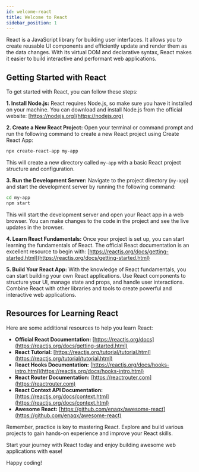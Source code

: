 ```yaml
---
id: welcome-react
title: Welcome to React
sidebar_position: 1
---
```


React is a JavaScript library for building user interfaces. It allows you to create reusable UI components and efficiently update and render them as the data changes. With its virtual DOM and declarative syntax, React makes it easier to build interactive and performant web applications.

## Getting Started with React

To get started with React, you can follow these steps:

**1. Install Node.js:** React requires Node.js, so make sure you have it installed on your machine. You can download and install Node.js from the official website: [https://nodejs.org](https://nodejs.org)

**2. Create a New React Project:** Open your terminal or command prompt and run the following command to create a new React project using Create React App:

   ```sh
   npx create-react-app my-app
   ```

   This will create a new directory called `my-app` with a basic React project structure and configuration.

**3. Run the Development Server:** Navigate to the project directory (`my-app`) and start the development server by running the following command:

   ```sh
   cd my-app
   npm start
   ```

   This will start the development server and open your React app in a web browser. You can make changes to the code in the project and see the live updates in the browser.

**4. Learn React Fundamentals:** Once your project is set up, you can start learning the fundamentals of React. The official React documentation is an excellent resource to begin with: [https://reactjs.org/docs/getting-started.html](https://reactjs.org/docs/getting-started.html)

**5. Build Your React App:** With the knowledge of React fundamentals, you can start building your own React applications. Use React components to structure your UI, manage state and props, and handle user interactions. Combine React with other libraries and tools to create powerful and interactive web applications.

## Resources for Learning React

Here are some additional resources to help you learn React:

- **Official React Documentation:** [https://reactjs.org/docs](https://reactjs.org/docs/getting-started.html)
- **React Tutorial:** [https://reactjs.org/tutorial/tutorial.html](https://reactjs.org/tutorial/tutorial.html)
- R**eact Hooks Documentation:** [https://reactjs.org/docs/hooks-intro.html](https://reactjs.org/docs/hooks-intro.html)
- **React Router Documentation:** [https://reactrouter.com](https://reactrouter.com)
- **React Context API Documentation:** [https://reactjs.org/docs/context.html](https://reactjs.org/docs/context.html)
- **Awesome React:** [https://github.com/enaqx/awesome-react](https://github.com/enaqx/awesome-react)

Remember, practice is key to mastering React. Explore and build various projects to gain hands-on experience and improve your React skills.

Start your journey with React today and enjoy building awesome web applications with ease!

Happy coding!